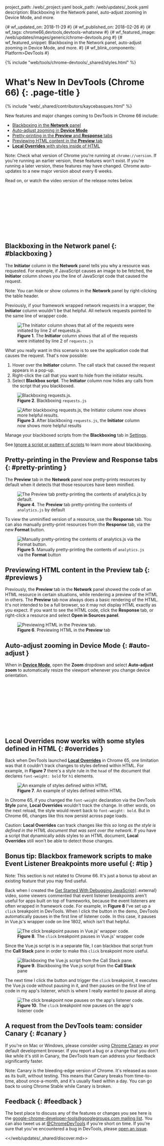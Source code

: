 project_path: /web/_project.yaml
book_path: /web/updates/_book.yaml
description: Blackboxing in the Network panel, auto-adjust zooming in Device Mode, and more.

{# wf_updated_on: 2018-11-29 #}
{# wf_published_on: 2018-02-26 #}
{# wf_tags: chrome66,devtools,devtools-whatsnew #}
{# wf_featured_image: /web/updates/images/generic/chrome-devtools.png #}
{# wf_featured_snippet: Blackboxing in the Network panel, auto-adjust zooming in Device Mode, and more. #}
{# wf_blink_components: Platform>DevTools #}

{% include "web/tools/chrome-devtools/_shared/styles.html" %}

# What's New In DevTools (Chrome 66) {: .page-title }

{% include "web/_shared/contributors/kaycebasques.html" %}

New features and major changes coming to DevTools in Chrome 66 include:

* [Blackboxing in the **Network** panel](#blackboxing)
* [Auto-adjust zooming in **Device Mode**](#auto-adjust)
* [Pretty-printing in the **Preview** and **Response** tabs](#pretty-printing)
* [Previewing HTML content in the **Preview** tab](#previews)
* [**Local Overrides** with styles inside of HTML](#overrides)

Note: Check what version of Chrome you're running at `chrome://version`. If you're running
an earlier version, these features won't exist. If you're running a later version, these features
may have changed. Chrome auto-updates to a new major version about every 6 weeks.

Read on, or watch the video version of the release notes below.

<div class="video-wrapper-full-width">
  <iframe class="devsite-embedded-youtube-video" data-video-id="eaYXFTJVewA"
          data-autohide="1" data-showinfo="0" frameborder="0" allowfullscreen>
  </iframe>
</div>

## Blackboxing in the Network panel {: #blackboxing }

The **Initiator** column in the **Network** panel tells you why a resource was requested.
For example, if JavaScript causes an image to be fetched, the **Initiator** column shows you the
line of JavaScript code that caused the request.

Note: You can hide or show columns in the **Network** panel by right-clicking the table header.

Previously, if your framework wrapped network requests in a wrapper, the **Initiator** column
wouldn't be that helpful. All network requests pointed to the same line of wrapper code.

<figure>
  <img src="/web/updates/images/2018/02/wrapper.png"
       alt="The Initiator column shows that all of the requests were initiated by line 2
            of requests.js."/>
  <figcaption>
    <b>Figure 1</b>. The <b>Initiator</b> column shows that all of the requests were initiated
    by line 2 of <code>requests.js</code>
  </figcaption>
</figure>

What you really want in this scenario is to see the application code that causes the request.
That's now possible:

1. Hover over the **Initiator** column. The call stack that caused the request appears in a
   pop-up.
1. Right-click the call that you want to hide from the initiator results.
1. Select **Blackbox script**. The **Initiator** column now hides any calls from the script that
   you blackboxed.

<figure>
  <img src="/web/updates/images/2018/02/blackbox.png"
       alt="Blackboxing requests.js."/>
  <figcaption>
    <b>Figure 2</b>. Blackboxing <code>requests.js</code>
  </figcaption>
</figure>

<figure>
  <img src="/web/updates/images/2018/02/resolved.png"
       alt="After blackboxing requests.js, the Initiator column now shows more
            helpful results."/>
  <figcaption>
    <b>Figure 3</b>. After blackboxing <code>requests.js</code>, the
    <b>Initiator</b> column now shows more helpful results
  </figcaption>
</figure>

Manage your blackboxed scripts from the **Blackboxing** tab in [Settings][settings].

[settings]: /web/tools/chrome-devtools/ui#settings

See [Ignore a script or pattern of scripts][blackboxing] to learn more about blackboxing.

[blackboxing]: /web/tools/chrome-devtools/javascript/reference#blackbox

## Pretty-printing in the Preview and Response tabs {: #pretty-printing }

The **Preview** tab in the **Network** panel now pretty-prints resources by default when it
detects that those resources have been minified.

<figure>
  <img src="/web/updates/images/2018/02/preview-prettyprint.png"
       alt="The Preview tab pretty-printing the contents of analytics.js by default."/>
  <figcaption>
    <b>Figure 4</b>. The <b>Preview</b> tab pretty-printing the contents of
    <code>analytics.js</code> by default
  </figcaption>
</figure>

To view the unminified version of a resource, use the **Response** tab. You can also
manually pretty-print resources from the **Response** tab, via the new **Format** button.

<figure>
  <img src="/web/updates/images/2018/02/response-prettyprint.png"
       alt="Manually pretty-printing the contents of analytics.js via the Format button."/>
  <figcaption>
    <b>Figure 5</b>. Manually pretty-printing the contents of <code>analytics.js</code> via the
    <b>Format</b> button
  </figcaption>
</figure>

## Previewing HTML content in the Preview tab {: #previews }

Previously, the **Preview** tab in the **Network** panel showed the code of an HTML resource
in certain situations, while rendering a preview of the HTML in others. The **Preview** tab
now always does a basic rendering of the HTML. It's not intended to be a full browser, so it may
not display HTML exactly as you expect. If you want to see the HTML code, click the **Response**
tab, or right-click a resource and select **Open in Sources panel**.

<figure>
  <img src="/web/updates/images/2018/02/preview.png"
       alt="Previewing HTML in the Preview tab."/>
  <figcaption>
    <b>Figure 6</b>. Previewing HTML in the <b>Preview</b> tab
  </figcaption>
</figure>

## Auto-adjust zooming in Device Mode {: #auto-adjust }

When in [**Device Mode**][DM], open the **Zoom** dropdown and select **Auto-adjust zoom** to
automatically resize the viewport whenever you change device orientation.

[DM]: /web/tools/chrome-devtools/device-mode/

<div class="video-wrapper-full-width">
  <iframe class="devsite-embedded-youtube-video" data-video-id="OCXQem0YaJM"
          data-autohide="1" data-showinfo="0" frameborder="0" allowfullscreen>
  </iframe>
</div>

## Local Overrides now works with some styles defined in HTML {: #overrides }

Back when DevTools launched [**Local Overrides**][LO] in Chrome 65, one limitation was that it
couldn't track changes to styles defined within HTML. For example, in **Figure 7** there's a
style rule in the `head` of the document that declares `font-weight: bold` for `h1` elements.

[LO]: /web/updates/2018/01/devtools#overrides

<figure>
  <img src="/web/updates/images/2018/02/overrides.png"
       alt="An example of styles defined within HTML"/>
  <figcaption>
    <b>Figure 7</b>. An example of styles defined within HTML
  </figcaption>
</figure>

In Chrome 65, if you changed the `font-weight` declaration via the DevTools **Style** pane,
**Local Overrides** wouldn't track the change. In other words, on the next reload, the
style would revert back to `font-weight: bold`. But in Chrome 66, changes like this now persist
across page loads.

Caution: **Local Overrides** can track changes like this *so long as the style is defined in
the HTML document that was sent over the network*. If you have a script that dynamically adds
styles to an HTML document, **Local Overrides** still won't be able to detect those changes.

## Bonus tip: Blackbox framework scripts to make Event Listener Breakpoints more useful {: #tip }

Note: This section is not related to Chrome 66. It's just a bonus tip about an existing feature
that you may find useful.

Back when I created the [Get Started With Debugging JavaScript][JS]{:.external} video, some
viewers commented that event listener breakpoints aren't useful for apps built on top of
frameworks, because the event listeners are often wrapped in framework code. For example, in
**Figure 8** I've set up a `click` breakpoint in DevTools. When I click the button in the demo,
DevTools automatically pauses in the first line of listener code. In this case, it
pauses in Vue.js's wrapper code on line 1802, which isn't that helpful.

[JS]: https://youtu.be/H0XScE08hy8

<figure>
  <img src="/web/updates/images/2018/02/click-breakpoint.png"
       alt="The click breakpoint pauses in Vue.js' wrapper code."/>
  <figcaption>
    <b>Figure 8</b>. The <code>click</code> breakpoint pauses in Vue.js' wrapper code
  </figcaption>
</figure>

Since the Vue.js script is in a separate file, I can blackbox that script from the **Call Stack**
pane in order to make this `click` breakpoint more useful.

<figure>
  <img src="/web/updates/images/2018/02/blackbox-framework.png"
       alt="Blackboxing the Vue.js script from the Call Stack pane."/>
  <figcaption>
    <b>Figure 9</b>. Blackboxing the Vue.js script from the <b>Call Stack</b> pane
  </figcaption>
</figure>

The next time I click the button and trigger the `click` breakpoint, it executes the Vue.js
code without pausing in it, and then pauses on the first line of code in my app's listener,
which is where I really wanted to pause all along.

<figure>
  <img src="/web/updates/images/2018/02/blackboxed-results.png"
       alt="The click breakpoint now pauses on the app's listener code."/>
  <figcaption>
    <b>Figure 10</b>. The <code>click</code> breakpoint now pauses on the app's listener code
  </figcaption>
</figure>

## A request from the DevTools team: consider Canary {: #canary }

If you're on Mac or Windows, please consider using [Chrome Canary][canary] as your default
development browser. If you report a bug or a change that you don't like while it's still in
Canary, the DevTools team can address your feedback significantly faster.

Note: Canary is the bleeding-edge version of Chrome. It's released as soon as its built, without
testing. This means that Canary breaks from time-to-time, about once-a-month, and it's usually
fixed within a day. You can go back to using Chrome Stable while Canary is broken.

[canary]: https://www.google.com/chrome/browser/canary.html

## Feedback {: #feedback }

The best place to discuss any of the features or changes you see here is
the [google-chrome-developer-tools@googlegroups.com mailing list][ML]. You
can also tweet us at [@ChromeDevTools](https://twitter.com/chromedevtools) if
you're short on time. If you're sure that you've encountered a bug in
DevTools, please [open an issue](https://crbug.com/new).

[ML]: https://groups.google.com/forum/#!forum/google-chrome-developer-tools

<</web/updates/_shared/discover.md>>
